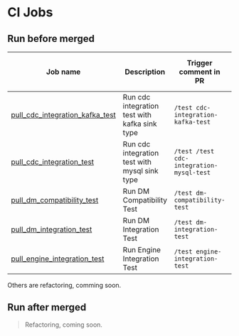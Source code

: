 CI Jobs
===

## Run before merged

| Job name                                                     | Description                                   | Trigger comment in PR                    | CI script                                                    | Can be run locally by contributors | Core Instructions to run locally                             | Runner resouce requirement                                   |
| ------------------------------------------------------------ | --------------------------------------------- | ---------------------------------------- | ------------------------------------------------------------ | ---------------------------------- | ------------------------------------------------------------ | ------------------------------------------------------------ |
| [pull_cdc_integration_kafka_test](./pull_cdc_integration_kafka_test.groovy) | Run cdc integration test with kafka sink type | `/test cdc-integration-kafka-test`       | [link](/pipelines/pingcap/tiflow/release-7.2/pull_cdc_integration_kafka_test.groovy) | Yes                                | [Please refer to the document](https://github.com/pingcap/tiflow/tree/master/tests/integration_tests#run-integration-tests-locally) | [link](/pipelines/pingcap/tiflow/release-7.2/pod-pull_cdc_integration_kafka_test.yaml) |
| [pull_cdc_integration_test](pull_cdc_integration_test.groovy) | Run cdc integration test with mysql sink type | `/test /test cdc-integration-mysql-test` | [link](/pipelines/pingcap/tiflow/release-7.2/pull_cdc_integration_test.groovy) | Yes                                | [Please refer to the document](https://github.com/pingcap/tiflow/tree/master/tests/integration_tests#run-integration-tests-locally) | [link](/pipelines/pingcap/tiflow/release-7.2/pod-pull_cdc_integration_test.yaml) |
| [pull_dm_compatibility_test](pull_dm_compatibility_test.groovy) | Run DM Compatibility Test                     | `/test dm-compatibility-test`            | [link](/pipelines/pingcap/tiflow/release-7.2/pull_dm_compatibility_test.groovy) | Yes                                | [Please refer to the document](https://github.com/pingcap/tiflow/tree/master/dm/tests#compatibility-test) | [link](/pipelines/pingcap/tiflow/release-7.2/pod-pull_dm_compatibility_test.yaml) |
| [pull_dm_integration_test](pull_dm_integration_test.groovy)  | Run DM Integration Test                       | `/test dm-integration-test`              | [link](/pipelines/pingcap/tiflow/release-7.2/pull_dm_integration_test.groovy) | Yes                                | [Please refer to the document](https://github.com/pingcap/tiflow/tree/master/dm/tests#integration-test) | [link](/pipelines/pingcap/tiflow/release-7.2/pod-pull_dm_integration_test.yaml) |
| [pull_engine_integration_test](pull_engine_integration_test.groovy) | Run Engine  Integration Test                  | `/test engine-integration-test`          | [link](/pipelines/pingcap/tiflow/release-7.2/pull_engine_integration_test.groovy) | Yes                                | [Please refer to the document](https://github.com/pingcap/tiflow/tree/master/engine/test/integration_tests#run-engine-integration-tests) | [link](/pipelines/pingcap/tiflow/release-7.2/pod-pull_engine_integration_test.yaml) |

Others are refactoring, comming soon.

## Run after merged

> Refactoring, coming soon.